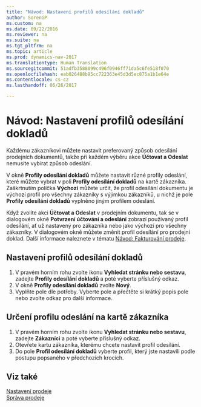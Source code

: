 ```yaml
---
title: "Návod: Nastavení profilů odesílání dokladů"
author: SorenGP
ms.custom: na
ms.date: 09/22/2016
ms.reviewer: na
ms.suite: na
ms.tgt_pltfrm: na
ms.topic: article
ms.prod: dynamics-nav-2017
ms.translationtype: Human Translation
ms.sourcegitcommit: 51adfb3588099c496f0946ff71da5c6fe518f070
ms.openlocfilehash: eab026488b95cc722363e45d3d5ec875a1b1e64e
ms.contentlocale: cs-cz
ms.lasthandoff: 06/26/2017

---
```


# <a name="how-to-set-up-document-sending-profiles"></a>Návod: Nastavení profilů odesílání dokladů
Každému zákazníkovi můžete nastavit preferovaný způsob odesílání prodejních dokumentů, takže při každém výběru akce **Účtovat a Odeslat** nemusíte vybírat způsob odeslání.

V okně **Profily odesílání dokladů** můžete nastavit různé profily odeslání, které můžete vybrat v poli **Profily odesílání dokladů** na kartě zákazníka. Zaškrtnutím políčka **Výchozí** můžete určit, že profil odesílání dokumentu je výchozí profil pro všechny zákazníky s výjimkou zákazníků, u nichž je pole **Profily odesílání dokladů** vyplněno jiným profilem odeslání.

Když zvolíte akci **Účtovat a Odeslat** v prodejním dokumentu, tak se v dialogovém okně **Potvrzení účtování a odeslání** zobrazí používaný profil odesílání, ať už nastavený pro zákazníka nebo jako výchozí pro všechny zákazníky. V dialogovém okně můžete změnit profil odesílání pro prodejní doklad. Další informace naleznete v tématu [Návod: Fakturování prodeje](sales-how-invoice-sales.md).

## <a name="to-set-up-a-document-sending-profile"></a>Nastavení profilů odesílání dokladů
1. V pravém horním rohu zvolte ikonu **Vyhledat stránku nebo sestavu**, zadejte **Profily odesílání dokladů** a poté vyberte příslušný odkaz.
2. V okně **Profily odesílání dokladů** zvolte **Nový**.
3. Vyplňte pole dle potřeby. Vyberte pole a přečtěte si krátký popis pole nebo zvolte odkaz pro další informace.

## <a name="to-specify-a-sending-profile-on-a-customer-card"></a>Určení profilu odeslání na kartě zákazníka
1. V pravém horním rohu zvolte ikonu **Vyhledat stránku nebo sestavu**, zadejte **Zákazníci** a poté vyberte příslušný odkaz.
2. Otevřete kartu zákazníka, kterému chcete nastavit profil odesílání.
3. Do pole **Profil odesílání dokladů** vyberte profil, který jste nastavili podle postupu popsaného v předchozích krocích.

## <a name="see-also"></a>Viz také  
[Nastavení prodeje](sales-setup-sales.md)  
[Správa prodeje](sales-manage-sales.md)

